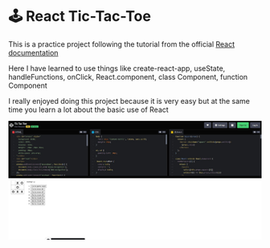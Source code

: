 # 🕹️ React Tic-Tac-Toe

This is a practice project following the tutorial from the official [React documentation](https://reactjs.org/tutorial/tutorial.html)

Here I have learned to use things like create-react-app, useState, handleFunctions, onClick, React.component, class Component, function Component

I really enjoyed doing this project because it is very easy but at the same time you learn a lot about the basic use of React

![Screenshot](screenshot1.jpg)
